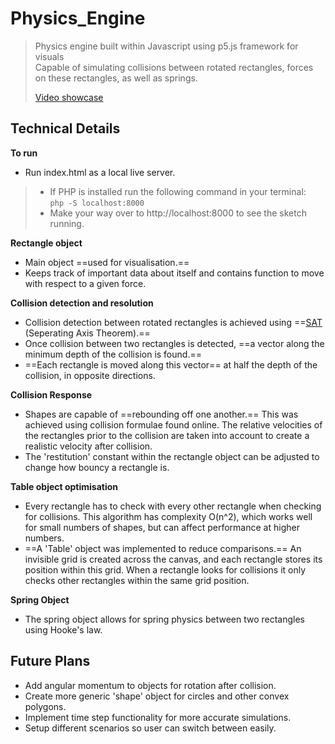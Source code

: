 # Physics_Engine
> Physics engine built within Javascript using p5.js framework for visuals  
> Capable of simulating collisions between rotated rectangles, forces on these rectangles, as well as springs.  
>
> [Video showcase](https://youtu.be/2t3RidaoUaE)

## Technical Details

**To run**
  - Run index.html as a local live server.

>  - If PHP is installed run the following command in your terminal:  
>    `php -S localhost:8000`
>  - Make your way over to http://localhost:8000 to see the sketch running.
    
**Rectangle object**
  - Main object ==used for visualisation.== 
  - Keeps track of important data about itself and contains function to move with respect to a given force.

**Collision detection and resolution**
  - Collision detection between rotated rectangles is achieved using ==[SAT](http://programmerart.weebly.com/separating-axis-theorem.html) (Seperating Axis Theorem).==
  - Once collision between two rectangles is detected, ==a vector along the minimum depth of the collision
    is found.==
  - ==Each rectangle is moved along this vector== at half the depth of the collision, in opposite directions.

**Collision Response**
  - Shapes are capable of ==rebounding off one another.== This was achieved using collision formulae found online. 
    The relative velocities of the rectangles prior to the collision are taken into account to create a realistic velocity after collision.
  - The 'restitution' constant within the rectangle object can be adjusted to change how bouncy a rectangle is.
  
**Table object optimisation**
  - Every rectangle has to check with every other rectangle when checking for collisions. This algorithm has complexity O(n^2), which works
    well for small numbers of shapes, but can affect performance at higher numbers. 
  - ==A 'Table' object was implemented to reduce comparisons.== An invisible grid is created across the canvas, and each rectangle stores its
    position within this grid. When a rectangle looks for collisions it only checks other rectangles within the same grid position.
  
**Spring Object**
  - The spring object allows for spring physics between two rectangles using Hooke's law. 

## Future Plans
  - Add angular momentum to objects for rotation after collision.
  - Create more generic 'shape' object for circles and other convex polygons.
  - Implement time step functionality for more accurate simulations.
  - Setup different scenarios so user can switch between easily.
